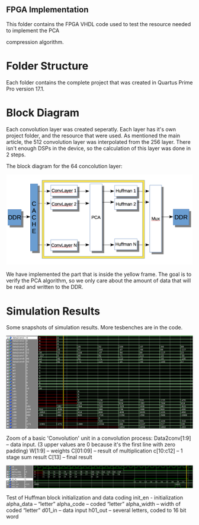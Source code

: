 ## FPGA Implementation



This folder contains the FPGA VHDL code used to test the resource needed to implement the PCA 

compression algorithm.


# Folder Structure

Each folder contains the complete project that was created in Quartus Prime Pro version 17.1.




# Block Diagram

Each convolution layer was created seperatly. Each layer has it's own project folder, and the resource 
that were used. As mentioned the main article, the 512 convolution layer was interpolated from the 256 layer.
There isn't enough DSPs in the device, so the calculation of this layer was done in 2 steps.

The block diagram for the 64 concolution layer: 

![results](docs/block_diagram.png)

We have implemented the part that is inside the yellow frame. The goal is to verify the PCA 
algorithm, so we only care about the amount of data that will be read and written to the DDR. 


# Simulation Results

Some snapshots of simulation results. More tesbenches are in the code.

![results](docs/ConvLayer_basic_9_mult_and_sum.png)

Zoom of a basic 'Convolution' unit in a convolution process:
Data2conv[1:9] – data input. (3 upper values are 0 because it's the first line with zero padding)
W[1:9] – weights
C[01:09] – result of multiplication
c[10:c12] – 1 stage sum result
C[13] – final result


![results](docs/Huffman_init_and_data_coding.png)

Test of Huffman block initialization and data coding
init_en - initialization
alpha_data – “letter”
alpha_code – coded “letter”
alpha_width – width of coded “letter”
d01_in – data input
h01_out – several letters, coded to 16 bit word





